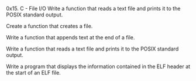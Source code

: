 0x15. C - File I/O
Write a function that reads a text file and prints it to the POSIX standard output.

Create a function that creates a file.

Write a function that appends text at the end of a file.

Write a function that reads a text file and prints it to the POSIX standard output.

Write a program that displays the information contained in the ELF header at the start of an ELF file.

